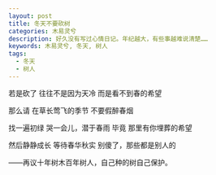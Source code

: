 ```yaml
---
layout: post
title: 冬天不要砍树
categories: 木易灵兮
description: 好久没有写过心情日记。年纪越大，有些事越难说清楚……
keywords: 木易灵兮, 冬天, 树人
tags:
  - 冬天
  - 树人
---
```


若是砍了
往往不是因为天冷
而是看不到春的希望

那么请
在草长莺飞的季节
不要假醉春烟

找一遍初绿
哭一会儿，潜于春雨
毕竟
那里有你埋葬的希望

然后静静成长
等待春华秋实
别傻了，那些都是别人的

——再议十年树木百年树人，自己种的树自己保护。
